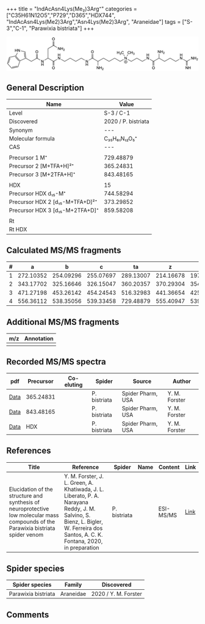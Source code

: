 +++
title = "IndAcAsn4Lys(Me₂)3Arg⁺"
categories = ["C35H61N12O5","P729","D365","HDX744",
"IndAcAsn4Lys(Me2)3Arg","Asn4Lys(Me2)3Arg",
"Araneidae"]
tags = ["S-3","C-1",
"Parawixia bistriata"]
+++

![](/img/IndAcAsn4Lys(Me2)3Arg.png)

## General Description

| Name                       | Value              |
|----------------------------|--------------------|
| Level                      | S-3 / C-1          |
| Discovered                 | 2020 / P. bistriata |
| Synonym                    | ---                |
| Molecular formula          | C₃₅H₆₁N₁₂O₅⁺                   |
| CAS                        | ---                |
|                            |                    |
| Precursor 1  M⁺         | 729.48879                   |
| Precursor 2 [M+TFA+H]²⁺       | 365.24831                   |
| Precursor 3 [M+2TFA+H]⁺               | 843.48165                   |
|                            |                    |
| HDX                        | 15                   |
| Precursor HDX    d₁₅-M⁺   | 744.58294                   |
| Precursor HDX 2 [d₁₅-M+TFA+D]²⁺ | 373.29852                   |
| Precursor HDX 3 [d₁₅-M+2TFA+D]⁺          | 859.58208                   |
|                            |                    |
| Rt                         |                    |
| Rt HDX                     |                    |

## Calculated MS/MS fragments

| # | a         | b         | c         | ta        | z         | y         | tz        |
|---|-----------|-----------|-----------|-----------|-----------|-----------|-----------|
| 1 | 272.10352 | 254.09296 | 255.07697 | 289.13007 | 214.16678 | 197.14023 | 259.22463 |
| 2 | 343.17702 | 325.16646 | 326.15047 | 360.20357 | 370.29304 | 354.27432 | 387.31959 |
| 3 | 471.27198 | 453.26142 | 454.24543 | 516.32983 | 441.36654 | 425.34782 | 458.39309 |
| 4 | 556.36112 | 538.35056 | 539.33458 | 729.48879 | 555.40947 | 539.39075 | 572.43602 |

## Additional MS/MS fragments

| m/z | Annotation |
|-----|------------|
|     |            |

## Recorded MS/MS spectra

| pdf                                             | Precursor | Co-eluting | Spider      | Source                       | Author        |
|-------------------------------------------------|-----------|------------|-------------|------------------------------|---------------|
| [Data](/pdf/P-bistriata/729_IndAcAsn4Lys(Me2)3Arg_Pb_2.pdf) | 365.24831 |           | P. bistriata | Spider Pharm, USA | Y. M. Forster |
| [Data](/pdf/P-bistriata/729_IndAcAsn4Lys(Me2)3Arg_Pb_3.pdf) | 843.48165 |           | P. bistriata | Spider Pharm, USA | Y. M. Forster |
| [Data](/pdf/P-bistriata/729_IndAcAsn4Lys(Me2)3Arg_Pb_HDX.pdf) | HDX |           | P. bistriata | Spider Pharm, USA | Y. M. Forster |


## References

| Title | Reference | Spider | Name | Content | Link |
|-------|-----------|--------|------|---------|------|
| Elucidation of the structure and synthesis of neuroprotective low molecular mass compounds of the Parawixia bistriata spider venom      | Y. M. Forster, J. L. Green, A. Khatiwada, J. L. Liberato, P. A. Narayana Reddy, J. M. Salvino, S. Bienz, L. Bigler, W. Ferreira dos Santos, A. C. K. Fontana, 2020, in preparation          | P. bistriata       |      | ESI-MS/MS        | [Link](unknown)     |

## Spider species

| Spider species     | Family     | Discovered           |
|--------------------|------------|----------------------|
| Parawixia bistriata | Araneidae | 2020 / Y. M. Forster |


## Comments